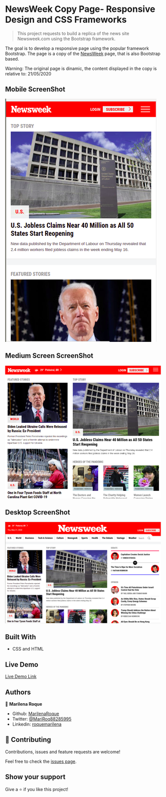 # NewsWeek Copy Page- Responsive Design and CSS Frameworks

> This project requests to build a replica of the news site Newsweek.com using the Bootstrap framework.

The goal is to develop a responsive page using the popular framework Bootstrap. The page is a copy of the [NewsWeek](https://www.newsweek.com/) page, that is also Bootstrap based.

Warning: The original page is dinamic, the content displayed in the copy is relative to: 21/05/2020

## Mobile ScreenShot

![screenshot](./assets/images/mobile-preview.png)

## Medium Screen ScreenShot

![screenshot](./assets/images/ipad-preview.png)

## Desktop ScreenShot

![screenshot](./assets/images/desktop-preview.png)

## Built With

- CSS and HTML

## Live Demo

[Live Demo Link](https://raw.githack.com/MarilenaRoque/newsWeek-bootstrap/develop/index.html)


## Authors

👤 **Marilena Roque**

- Github: [MarilenaRoque](https://github.com/MarilenaRoque)
- Twitter: [@MariRoq88285995](https://twitter.com/MariRoq88285995)
- Linkedin: [roquemarilena](https://www.linkedin.com/in/roquemarilena/)


## 🤝 Contributing

Contributions, issues and feature requests are welcome!

Feel free to check the [issues page](issues/).

## Show your support

Give a ⭐️ if you like this project!



